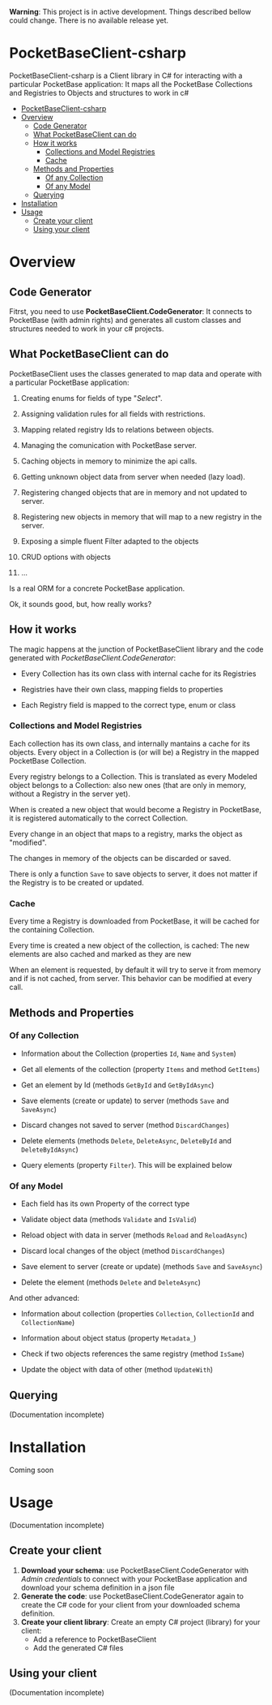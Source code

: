 **Warning**: This project is in active development. Things described bellow could change. There is no available release yet.

# PocketBaseClient-csharp

PocketBaseClient-csharp is a Client library in C# for interacting with a particular PocketBase application: It maps all the PocketBase Collections and Registries to Objects and structures to work in c#

* [PocketBaseClient-csharp](#pocketbaseclient-csharp)
* [Overview](#overview)
  * [Code Generator](#code-generator)
  * [What PocketBaseClient can do](#what-pocketbaseclient-can-do)
  * [How it works](#how-it-works)
    * [Collections and Model Registries](#collections-and-model-registries)
    * [Cache](#cache)
  * [Methods and Properties](#methods-and-properties)
    * [Of any Collection](#of-any-collection)
    * [Of any Model](#of-any-model)
  * [Querying](#querying)
* [Installation](#installation)
* [Usage](#usage)
  * [Create your client](#create-your-client)
  * [Using your client](#using-your-client)

# Overview

## Code Generator

Fitrst, you need to use **PocketBaseClient.CodeGenerator**: It connects to PocketBase (with admin rights) and generates all custom classes and structures needed to work in your c# projects.

## What PocketBaseClient can do

PocketBaseClient uses the classes generated to map data and operate with a particular PocketBase application: 

1. Creating enums for fields of type "*Select*".

2. Assigning validation rules for all fields with restrictions.

3. Mapping related registry Ids to relations between objects.

4. Managing the comunication with PocketBase server.

5. Caching objects in memory to minimize the api calls.

6. Getting unknown object data from server when needed (lazy load).

7. Registering changed objects that are in memory and not updated to server.

8. Registering new objects in memory that will map to a new registry in the server. 

9. Exposing a simple fluent Filter adapted to the objects

10. CRUD options with objects

11. ...

Is a real ORM for a concrete PocketBase application.

Ok, it sounds good, but, how really works?

## How it works

The magic happens at the junction of PocketBaseClient library and the code generated with *PocketBaseClient.CodeGenerator*:

- Every Collection has its own class with internal cache for its Registries

- Registries have their own class, mapping fields to properties

- Each Registry field is mapped to the correct type, enum or class

### Collections and Model Registries

Each collection has its own class, and internally mantains a cache for its objects. Every object in a Collection is (or will be) a Registry in the mapped PocketBase Collection.

Every registry belongs to a Collection. This is translated as every Modeled object belongs to a Collection: also new ones (that are only in memory, without a Registry in the server yet).

When is created a new object that would become a Registry in PocketBase, it is registered automatically to the correct Collection.

Every change in an object that maps to a registry, marks the object as "modified".

The changes in memory of the objects can be discarded or saved.

There is only a function `Save` to save objects to server, it does not matter if the Registry is to be created or updated.

### Cache

Every time a Registry is downloaded from PocketBase, it will be cached for the containing Collection. 

Every time is created a new object of the collection, is cached: The new elements are also cached and marked as they are new

When an element is requested, by default it will try to serve it from memory and if is not cached, from server. This behavior can be modified at every call.

## Methods and Properties

### Of any Collection

- Information about the Collection (properties `Id`, `Name` and `System`)

- Get all elements of the collection (property `Items` and method `GetItems`)

- Get an element by Id (methods `GetById` and `GetByIdAsync`)

- Save elements (create or update) to server (methods `Save` and `SaveAsync`)

- Discard changes not saved to server (method `DiscardChanges`)

- Delete elements (methods `Delete`, `DeleteAsync`, `DeleteById` and `DeleteByIdAsync`)

- Query elements (property `Filter`). This will be explained below

### Of any Model

* Each field has its own Property of the correct type

* Validate object data (methods `Validate` and `IsValid`)

* Reload object with data in server (methods `Reload` and `ReloadAsync`)

* Discard local changes of the object (method `DiscardChanges`)

* Save element to server (create or update) (methods `Save` and `SaveAsync`)

* Delete the element (methods `Delete` and `DeleteAsync`)

And other advanced:

- Information about collection (properties `Collection`, `CollectionId` and `CollectionName`)

- Information about object status (property `Metadata_`)

- Check if two objects references the same registry (method `IsSame`)

- Update the object with data of other (method `UpdateWith`)

## Querying

(Documentation incomplete)

# Installation

Coming soon

# Usage

(Documentation incomplete)

## Create your client

1. **Download your schema**: use PocketBaseClient.CodeGenerator with *Admin credentials* to connect with your PocketBase application and download your schema definition in a json file
2. **Generate the code**: use PocketBaseClient.CodeGenerator again to create the C# code for your client from your downloaded schema definition.
3. **Create your client library**: Create an empty C# project (library) for your client:
   - Add a reference to PocketBaseClient
   - Add the generated C# files

## Using your client

(Documentation incomplete)
